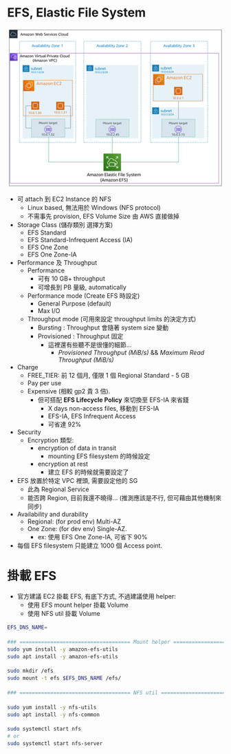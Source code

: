# EFS, Elastic File System

![EFS](./img/efs-mount-target.png)

- 可 attach 到 EC2 Instance 的 NFS
  - Linux based, 無法用於 Windows (NFS protocol)
  - 不需事先 provision, EFS Volume Size 由 AWS 直接做掉
- Storage Class (儲存類別 選擇方案)
  - EFS Standard
  - EFS Standard-Infrequent Access (IA)
  - EFS One Zone
  - EFS One Zone-IA
- Performance 及 Throughput
  - Performance
    - 可有 10 GB+ throughput
    - 可增長到 PB 量級, automatically
  - Performance mode (Create EFS 時設定)
    - General Purpose (default)
    - Max I/O
  - Throughput mode (可用來設定 throughput limits 的決定方式)
    - Bursting : Throughput 會隨著 system size 變動
    - Provisioned : Throughput 固定
      - 這裡還有些聽不是很懂的細節...
        - _Provisioned Throughput (MiB/s)_ && _Maximum Read Throughput (MiB/s)_
- Charge
  - FREE_TIER: 前 12 個月, 僅限 1 個 Regional Standard - 5 GB
  - Pay per use
  - Expensive (相較 gp2 貴 3 倍).
    - 但可搭配 **EFS Lifecycle Policy** 來切換至 EFS-IA 來省錢
      - X days non-access files, 移動到 EFS-IA
      - EFS-IA, EFS Infrequent Access
      - 可省達 92%
- Security
  - Encryption 類型:
    - encryption of data in transit
      - mounting EFS filesystem 的時候設定
    - encryption at rest
      - 建立 EFS 的時候就需要設定了
- EFS 放置於特定 VPC 裡頭, 需要設定他的 SG
  - 此為 Regional Service
  - 能否跨 Region, 目前我還不曉得... (推測應該是不行, 但可藉由其他機制來同步)
- Availability and durability
  - Regional: (for prod env) Multi-AZ
  - One Zone: (for dev env) Single-AZ.
    - ex: 使用 EFS One Zone-IA, 可省下 90%
- 每個 EFS filesystem 只能建立 1000 個 Access point.

# 掛載 EFS

- 官方建議 EC2 掛載 EFS, 有底下方式, 不過建議使用 helper:
  - 使用 EFS mount helper 掛載 Volume
  - 使用 NFS util 掛載 Volume

```bash
EFS_DNS_NAME=

### ==================================== Mount helper ====================================
sudo yum install -y amazon-efs-utils
sudo apt install -y amazon-efs-utils

sudo mkdir /efs
sudo mount -t efs $EFS_DNS_NAME /efs/

### ==================================== NFS util ====================================

sudo yum install -y nfs-utils
sudo apt install -y nfs-common

sudo systemctl start nfs
# or
sudo systemctl start nfs-server


```
